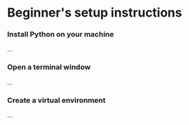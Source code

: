 # Beginner's setup instructions

### Install Python on your machine

...

### Open a terminal window

...

### Create a virtual environment

...
